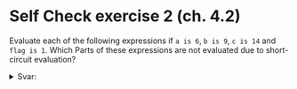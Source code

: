 # Self Check exercise 2 (ch. 4.2)

Evaluate each of the following expressions if `a is 6`, `b is 9`, `c is 14` and `flag is 1`. Which Parts of these expressions are not evaluated due to short-circuit evaluation?

<details>
  <summary>Svar:</summary>
  
  ```console
  (c == a + b) == 0
  (0 || !flag) == 0
  ```

  > Result: False
  
  ```console
  (a != 7) == 1
  (1 && flag) == 1
  1 || c >= 6 is not evaluated, short-circuit evaluation to true
  ```

  > Result: True

  ```console
  (b <= 12) == 1
  !1 == 0
  0 && a % 2 == 0 is not evaluated, short-circuit evaluation to false
  ```

  >Result: False

  ```console
  (a > 5) == 1
  1 || c < a + b is not evaluated, short-circuit evaluation to true
  !1 == 0
  ```

  > Result: False

</details>
